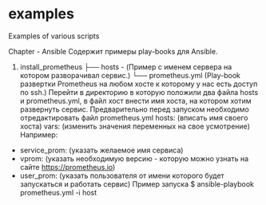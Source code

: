 # examples
Examples of various scripts

Chapter - Ansible
Содержит примеры play-books для Ansible.
1. install_prometheus
    ├── hosts - (Пример с именем сервера на котором разворачивал сервис.)
    └── prometheus.yml (Play-book развертки Prometheus на любом хосте к которому у нас есть доступ по ssh.)
  Перейти в директорию в которую положили два файла hosts и prometheus.yml, в файл хост внести имя хоста, на котором хотим развернуть сервис. Предварительно перед запуском необходимо отредактировать файл prometheus.yml
  hosts: (вписать имя своего хоста)
  vars: (изменить значения переменных на свое усмотрение)
  Например:
  - service_prom: (указать желаемое имя сервиса)
  - vprom: (указать необходимую версию - которую можно узнать на сайте https://prometheus.io)
  - user_prom: (указать пользователя от имени которого будет запускаться и работать сервис)
  Пример запуска  $ ansible-playbook prometheus.yml -i host
